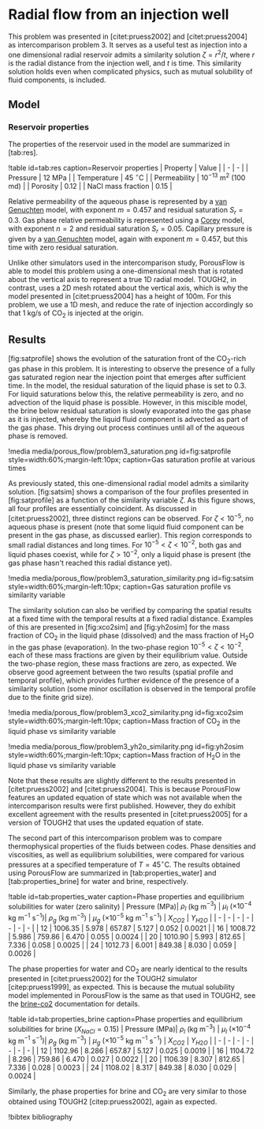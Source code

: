 # Radial flow from an injection well

This problem was presented in [citet:pruess2002] and [citet:pruess2004] as intercomparison problem 3. It serves
as a useful test as injection into a one dimensional radial reservoir admits a similarity solution
$\zeta = r^2/t$, where $r$ is the radial distance from the injection well, and $t$ is time. This similarity solution holds even when complicated physics, such as mutual solubility of fluid components, is included.

## Model

### Reservoir properties

The properties of the reservoir used in the model are summarized in [tab:res].

!table id=tab:res caption=Reservoir properties
| Property |  Value |
| - | - |
| Pressure | 12 MPa |
| Temperature | 45 $^{\circ}$C |
| Permeability | $10^{-13}$ m$^2$ (100 md) |
| Porosity | 0.12 |
| NaCl mass fraction | 0.15 |

Relative permeability of the aqueous phase is represented by a [van Genuchten](/PorousFlowRelativePermeabilityVG.md) model, with exponent $m = 0.457$ and residual saturation
$S_{r} = 0.3$. Gas phase relative permeability is represented using a [Corey](/PorousFlowRelativePermeabilityCorey.md) model, with exponent $n = 2$ and residual saturation $S_r = 0.05$. Capillary pressure is given by a [van Genuchten](/PorousFlowCapillaryPressureVG.md) model, again with exponent $m = 0.457$, but this time with zero residual saturation.

Unlike other simulators used in the intercomparison study, PorousFlow is able to model this problem using a
one-dimensional mesh that is rotated about the vertical axis to represent a true 1D radial model. TOUGH2, in contrast, uses a 2D mesh rotated about the vertical axis, which is why the model presented in [citet:pruess2004] has a height of 100m. For this problem, we use a 1D mesh, and reduce the rate of injection accordingly so that 1 kg/s of CO$_2$ is injected at the origin.

## Results

[fig:satprofile] shows the evolution of the saturation front of the CO$_2$-rich gas phase in this problem. It is interesting to observe the presence of a fully gas saturated region near the injection point that emerges after sufficient time. In the model, the residual saturation of the liquid phase is set to 0.3. For liquid saturations below this, the relative permeability is zero, and no advection of the liquid phase is possible. However, in this miscible model, the brine below residual saturation is slowly evaporated into the gas phase as it is injected, whereby the liquid fluid component is advected as part of the gas phase. This drying out process continues until all of the aqueous phase is removed.

!media media/porous_flow/problem3_saturation.png
       id=fig:satprofile
       style=width:60%;margin-left:10px;
       caption=Gas saturation profile at various times

As previously stated, this one-dimensional radial model admits a similarity solution. [fig:satsim] shows a comparison of the four profiles presented in [fig:satprofile] as a function of the similarity variable $\zeta$. As this figure shows, all four profiles are essentially coincident. As discussed in [citet:pruess2002], three distinct regions can be observed. For $\zeta < 10^{-5}$, no aqueous phase is present (note that some liquid fluid component can be present in the gas phase, as discussed earlier). This region corresponds to small radial distances and long times. For $10^{-5} < \zeta < 10^{-2}$, both gas and liquid phases coexist, while for $\zeta > 10^{-2}$, only a liquid phase is present (the gas phase hasn't reached this radial distance yet).

!media media/porous_flow/problem3_saturation_similarity.png
      id=fig:satsim
      style=width:60%;margin-left:10px;
      caption=Gas saturation profile vs similarity variable

The similarity solution can also be verified by comparing the spatial results at a fixed time with the temporal results at a fixed radial distance. Examples of this are presented in [fig:xco2sim] and [fig:yh2osim] for the mass fraction of CO$_2$ in the liquid phase (dissolved) and the mass fraction of H$_2$O in the gas phase (evaporation). In the two-phase region $10^{-5} < \zeta < 10^{-2}$, each of these mass fractions are given by their equilibrium value. Outside the two-phase region, these mass fractions are zero, as expected. We observe good agreement between the two results (spatial profile and temporal profile), which provides further evidence of the presence of a similarity solution (some minor oscillation is observed in the temporal profile due to the finite grid size).

!media media/porous_flow/problem3_xco2_similarity.png
      id=fig:xco2sim
      style=width:60%;margin-left:10px;
      caption=Mass fraction of CO$_2$ in the liquid phase vs similarity variable

!media media/porous_flow/problem3_yh2o_similarity.png
      id=fig:yh2osim
      style=width:60%;margin-left:10px;
      caption=Mass fraction of H$_2$O in the liquid phase vs similarity variable

Note that these results are slightly different to the results presented in [citet:pruess2002] and [citet:pruess2004]. This is because PorousFlow features an updated equation of state which was not available when the intercomparison results were first published. However, they do exhibit excellent agreement with the results presented in [citet:pruess2005] for a version of TOUGH2 that uses the updated equation of state.

The second part of this intercomparison problem was to compare thermophysical properties of the fluids between codes. Phase densities and viscosities, as well as equilibrium solubilities, were compared for various pressures at a specified temperature of $T = 45^{\circ}$C. The results obtained using PorousFlow are summarized in [tab:properties_water] and [tab:properties_brine] for water and brine, respectively.

!table id=tab:properties_water caption=Phase properties and equilibrium solubilities for water (zero salinity)
| Pressure (MPa)| $\rho_l$ (kg m$^{-3}$) | $\mu_l$ ($\times 10^{-4}$ kg m$^{-1}$ s$^{-1}$)| $\rho_g$ (kg m$^{-3}$) | $\mu_g$ ($\times 10^{-5}$  kg m$^{-1}$ s$^{-1}$) | $X_{CO2}$ | $Y_{H2O}$ |
| - | - | - | - | - | - | - |
| 12 | 1006.35 | 5.978 | 657.87 | 5.127 | 0.052 | 0.0021 |
| 16 | 1008.72 | 5.986 | 759.86 | 6.470 | 0.055 | 0.0024 |
| 20 | 1010.90 | 5.993 | 812.65 | 7.336 | 0.058 | 0.0025 |
| 24 | 1012.73 | 6.001 | 849.38 | 8.030 | 0.059 | 0.0026 |

The phase properties for water and CO$_2$ are nearly identical to the results presented in [citet:pruess2002]
for the TOUGH2 simulator [citep:pruess1999], as expected. This is because the mutual solubility model implemented in PorousFlow is the same as that used in TOUGH2, see the [brine-co2](brineco2.md) documentation for details.

!table id=tab:properties_brine caption=Phase properties and equilibrium solubilities for brine ($X_{NaCl} = 0.15$)
| Pressure (MPa)| $\rho_l$ (kg m$^{-3}$) | $\mu_l$ ($\times 10^{-4}$ kg m$^{-1}$ s$^{-1}$)| $\rho_g$ (kg m$^{-3}$) | $\mu_g$ ($\times 10^{-5}$  kg m$^{-1}$ s$^{-1}$) | $X_{CO2}$ | $Y_{H2O}$ |
| - | - | - | - | - | - | - |
| 12 | 1102.96 | 8.286 | 657.87 | 5.127 | 0.025 | 0.0019 |
| 16 | 1104.72 | 8.296 | 759.86 | 6.470 | 0.027 | 0.0022 |
| 20 | 1106.39 | 8.307 | 812.65 | 7.336 | 0.028 | 0.0023 |
| 24 | 1108.02 | 8.317 | 849.38 | 8.030 | 0.029 | 0.0024 |

Similarly, the phase properties for brine and CO$_2$ are very similar to those obtained using TOUGH2 [citep:pruess2002], again as expected.

!bibtex bibliography
